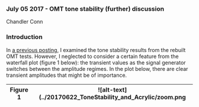 ### July 05 2017 - OMT tone stability (further) discussion

Chandler Conn

### Introduction

In [a previous posting](../postings/20170622_ToneStability_and_Acrylic/index.md), I examined the tone stability results from the rebuilt OMT tests. However, I neglected to consider a certain feature from the waterfall plot (figure 1 below): the transient values as the signal generator switches between the amplitude regimes. In the plot below, there are clear transient amplitudes that might be of importance.

| Figure 1| ![alt-text](../20170622_ToneStability_and_Acrylic/zoom.png|
|:---:|:---:|
